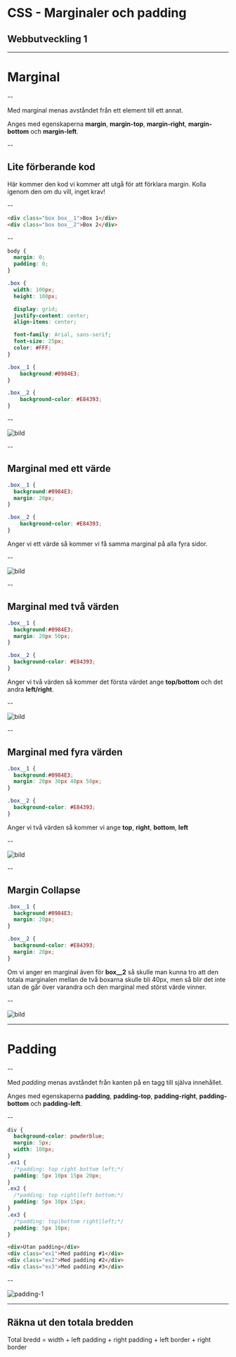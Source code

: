 # CSS - Marginaler och padding

## Webbutveckling 1

---

# Marginal

--

Med marginal menas avståndet från ett element till ett annat.

Anges med egenskaperna **margin**, **margin-top**, **margin-right**, **margin-bottom** och **margin-left**.

--

## Lite förberande kod

Här kommer den kod vi kommer att utgå för att förklara margin. Kolla igenom den om du vill, inget krav!

--

```html []
<div class="box box__1">Box 1</div>
<div class="box box__2">Box 2</div>
```

--

```css []
body {
  margin: 0;
  padding: 0;
}

.box {
  width: 100px;
  height: 100px;

  display: grid;
  justify-content: center;
  align-items: center;

  font-family: Arial, sans-serif;
  font-size: 25px;
  color: #FFF;
}

.box__1 {
    background:#0984E3;
}

.box__2 {
    background-color: #E84393;
}
```

--

![bild](images/css-margin-padding-1.png)

--

## Marginal med ett värde

```css [3]
.box__1 {
  background:#0984E3;
  margin: 20px;
}

.box__2 {
    background-color: #E84393;
}
```

Anger vi ett värde så kommer vi få samma marginal på alla fyra sidor.

--

![bild](images/css-margin-padding-2.png)

--

## Marginal med två värden

```css [3]
.box__1 {
  background:#0984E3;
  margin: 20px 50px;
}

.box__2 {
  background-color: #E84393;
}
```

Anger vi två värden så kommer det första värdet ange **top/bottom** och det andra **left/right**.

--

![bild](images/css-margin-padding-3.png)

--

## Marginal med fyra värden

```css [3]
.box__1 {
  background:#0984E3;
  margin: 20px 30px 40px 50px;
}

.box__2 {
  background-color: #E84393;
}
```

Anger vi två värden så kommer vi ange **top**, **right**, **bottom**, **left**

--

![bild](images/css-margin-padding-4.png)

--

## Margin Collapse


```css [3, 8]
.box__1 {
  background:#0984E3;
  margin: 20px;
}

.box__2 {
  background-color: #E84393;
  margin: 20px;
}
```

Om vi anger en marginal även för **box__2** så skulle man kunna tro att den totala marginalen mellan de två boxarna skulle bli 40px, men så blir det inte utan de går över varandra och den marginal med störst värde vinner.

--

![bild](images/css-margin-padding-5.png)

---

# Padding

--

Med *padding* menas avståndet från kanten på en tagg till själva innehållet.

Anges med egenskaperna **padding**, **padding-top**, **padding-right**, **padding-bottom** och **padding-left**.

--

```css [ ]
div {
  background-color: powderblue;
  margin: 5px;
  width: 100px;
}
.ex1 {
  /*padding: top right bottom left;*/
  padding: 5px 10px 15px 20px;
}
.ex2 {
  /*padding: top right|left bottom;*/
  padding: 5px 10px 15px;
}
.ex3 {
  /*padding: top|bottom right|left;*/
  padding: 5px 10px;
}
```

```html
<div>Utan padding</div>
<div class="ex1">Med padding #1</div>
<div class="ex2">Med padding #2</div>
<div class="ex3">Med padding #3</div>
```

--

![padding-1](images/css-05-padding-1.PNG)

---

## Räkna ut den totala bredden

Total bredd = width + left padding + right padding + left border + right border
